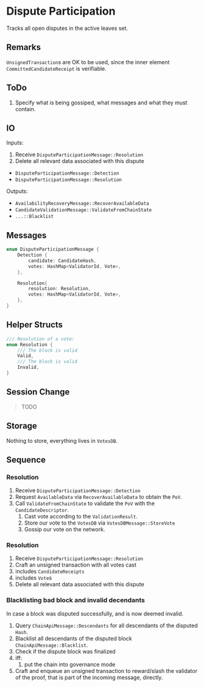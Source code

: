 # Dispute Participation

Tracks all open disputes in the active leaves set.

## Remarks

`UnsignedTransaction`s are OK to be used, since the inner
element `CommittedCandidateReceipt` is verifiable.

## ToDo

1. Specify what is being gossiped, what messages and what they must contain.


## IO

Inputs:

1. Receive `DisputeParticipationMessage::Resolution`
1. Delete all relevant data associated with this dispute


* `DisputeParticipationMessage::Detection`
* `DisputeParticipationMessage::Resolution`

Outputs:

* `AvailabilityRecoveryMessage::RecoverAvailableData`
* `CandidateValidationMessage::ValidateFromChainState`
* `...::Blacklist`

## Messages

```rust
enum DisputeParticipationMessage {
    Detection {
        candidate: CandidateHash,
        votes: HashMap<ValidatorId, Vote>,
    },

    Resolution{
        resolution: Resolution,
        votes: HashMap<ValidatorId, Vote>,
    },
}
```

## Helper Structs

```rust
/// Resolution of a vote:
enum Resolution {
    /// The block is valid
    Valid,
    /// The block is valid
    Invalid,
}
```

## Session Change

> TODO

## Storage

Nothing to store, everything lives in `VotesDB`.

## Sequence

### Resolution

1. Receive `DisputeParticipationMessage::Detection`
1. Request `AvailableData` via `RecoverAvailableData` to obtain the `PoV`.
1. Call `ValidateFromChainState` to validate the `PoV` with the `CandidateDescriptor`.
    1. Cast vote according to the `ValidationResult`.
    1. Store our vote to the `VotesDB` via `VotesDBMessage::StoreVote`
    1. Gossip our vote on the network.

### Resolution

1. Receive `DisputeParticipationMessage::Resolution`
1. Craft an unsigned transaction with all votes cast
  1. includes `CandidateReceipts`
  1. includes `Vote`s
1. Delete all relevant data associated with this dispute

### Blacklisting bad block and invalid decendants

In case a block was disputed successfully, and is now deemed invalid.

1. Query `ChainApiMessage::Descendants` for all descendants of the disputed `Hash`.
1. Blacklist all descendants of the disputed block `ChainApiMessage::Blacklist`.
1. Check if the dispute block was finalized
1. iff:
    1. put the chain into governance mode
1. Craft and enqueue an unsigned transaction to reward/slash the validator of the proof, that is part of the incoming message, directly.
